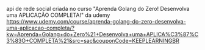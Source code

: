 api de rede social criada no curso "Aprenda Golang do Zero! Desenvolva uma APLICAÇÃO COMPLETA!" da udemy
https://www.udemy.com/course/aprenda-golang-do-zero-desenvolva-uma-aplicacao-completa/?kw=Aprenda+Golang+do+Zero%21+Desenvolva+uma+APLICA%C3%87%C3%83O+COMPLETA%21&src=sac&couponCode=KEEPLEARNINGBR
